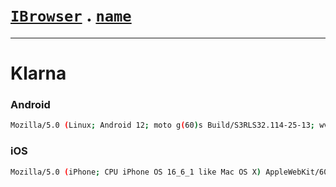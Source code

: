 # [`IBrowser`](/api/main/get-browser.md) . [`name`](../name.md)
---
# Klarna

### Android

```sh
Mozilla/5.0 (Linux; Android 12; moto g(60)s Build/S3RLS32.114-25-13; wv) AppleWebKit/537.36 (KHTML, like Gecko) Version/4.0 Chrome/116.0.0.0 Mobile Safari/537.36 Klarna/23.36.215
```

### iOS

```sh
Mozilla/5.0 (iPhone; CPU iPhone OS 16_6_1 like Mac OS X) AppleWebKit/605.1.15 (KHTML, like Gecko) Mobile/15E148 Klarna/23.36.223
```